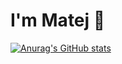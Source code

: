 # I'm Matej 👋

[![Anurag's GitHub stats](https://github-readme-stats.vercel.app/api?username=Matejejko&theme=radical&show_icons=true)](https://github.com/Matejejko/github-readme-stats)
